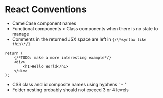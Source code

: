 # React Conventions

-    CamelCase component names
-    Functional components > Class components when there is no state to manage
-    Comments in the returned JSX space are left in `{/\*syntax like this\*/}`
```JSX
return (
    {/*TODO: make a more interesting example*/}
    <div>
        <h1>Hello World</h1>
	</div>
);
```

-    CSS class and id composite names using hyphens ' - '
-    Folder nesting probably should not exceed 3 or 4 levels

